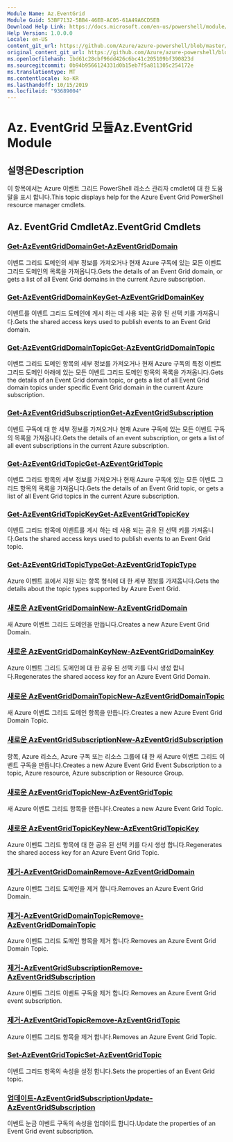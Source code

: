 ```yaml
---
Module Name: Az.EventGrid
Module Guid: 53BF7132-5BB4-46EB-AC05-61A49A6CD5EB
Download Help Link: https://docs.microsoft.com/en-us/powershell/module/az.eventgrid
Help Version: 1.0.0.0
Locale: en-US
content_git_url: https://github.com/Azure/azure-powershell/blob/master/src/EventGrid/EventGrid/help/Az.EventGrid.md
original_content_git_url: https://github.com/Azure/azure-powershell/blob/master/src/EventGrid/EventGrid/help/Az.EventGrid.md
ms.openlocfilehash: 1bd61c28cbf96dd426c6bc41c205109bf390823d
ms.sourcegitcommit: 0b94b9566124331d0b15eb7f5a811305c254172e
ms.translationtype: MT
ms.contentlocale: ko-KR
ms.lasthandoff: 10/15/2019
ms.locfileid: "93689004"
---
```

# <span data-ttu-id="9546d-101">Az. EventGrid 모듈</span><span class="sxs-lookup"><span data-stu-id="9546d-101">Az.EventGrid Module</span></span>
## <span data-ttu-id="9546d-102">설명은</span><span class="sxs-lookup"><span data-stu-id="9546d-102">Description</span></span>
<span data-ttu-id="9546d-103">이 항목에서는 Azure 이벤트 그리드 PowerShell 리소스 관리자 cmdlet에 대 한 도움말을 표시 합니다.</span><span class="sxs-lookup"><span data-stu-id="9546d-103">This topic displays help for the Azure Event Grid PowerShell resource manager cmdlets.</span></span>

## <span data-ttu-id="9546d-104">Az. EventGrid Cmdlet</span><span class="sxs-lookup"><span data-stu-id="9546d-104">Az.EventGrid Cmdlets</span></span>
### [<span data-ttu-id="9546d-105">Get-AzEventGridDomain</span><span class="sxs-lookup"><span data-stu-id="9546d-105">Get-AzEventGridDomain</span></span>](Get-AzEventGridDomain.md)
<span data-ttu-id="9546d-106">이벤트 그리드 도메인의 세부 정보를 가져오거나 현재 Azure 구독에 있는 모든 이벤트 그리드 도메인의 목록을 가져옵니다.</span><span class="sxs-lookup"><span data-stu-id="9546d-106">Gets the details of an Event Grid domain, or gets a list of all Event Grid domains in the current Azure subscription.</span></span>

### [<span data-ttu-id="9546d-107">Get-AzEventGridDomainKey</span><span class="sxs-lookup"><span data-stu-id="9546d-107">Get-AzEventGridDomainKey</span></span>](Get-AzEventGridDomainKey.md)
<span data-ttu-id="9546d-108">이벤트를 이벤트 그리드 도메인에 게시 하는 데 사용 되는 공유 된 선택 키를 가져옵니다.</span><span class="sxs-lookup"><span data-stu-id="9546d-108">Gets the shared access keys used to publish events to an Event Grid domain.</span></span>

### [<span data-ttu-id="9546d-109">Get-AzEventGridDomainTopic</span><span class="sxs-lookup"><span data-stu-id="9546d-109">Get-AzEventGridDomainTopic</span></span>](Get-AzEventGridDomainTopic.md)
<span data-ttu-id="9546d-110">이벤트 그리드 도메인 항목의 세부 정보를 가져오거나 현재 Azure 구독의 특정 이벤트 그리드 도메인 아래에 있는 모든 이벤트 그리드 도메인 항목의 목록을 가져옵니다.</span><span class="sxs-lookup"><span data-stu-id="9546d-110">Gets the details of an Event Grid domain topic, or gets a list of all Event Grid domain topics under specific Event Grid domain in the current Azure subscription.</span></span>

### [<span data-ttu-id="9546d-111">Get-AzEventGridSubscription</span><span class="sxs-lookup"><span data-stu-id="9546d-111">Get-AzEventGridSubscription</span></span>](Get-AzEventGridSubscription.md)
<span data-ttu-id="9546d-112">이벤트 구독에 대 한 세부 정보를 가져오거나 현재 Azure 구독에 있는 모든 이벤트 구독의 목록을 가져옵니다.</span><span class="sxs-lookup"><span data-stu-id="9546d-112">Gets the details of an event subscription, or gets a list of all event subscriptions in the current Azure subscription.</span></span>

### [<span data-ttu-id="9546d-113">Get-AzEventGridTopic</span><span class="sxs-lookup"><span data-stu-id="9546d-113">Get-AzEventGridTopic</span></span>](Get-AzEventGridTopic.md)
<span data-ttu-id="9546d-114">이벤트 그리드 항목의 세부 정보를 가져오거나 현재 Azure 구독에 있는 모든 이벤트 그리드 항목의 목록을 가져옵니다.</span><span class="sxs-lookup"><span data-stu-id="9546d-114">Gets the details of an Event Grid topic, or gets a list of all Event Grid topics in the current Azure subscription.</span></span>

### [<span data-ttu-id="9546d-115">Get-AzEventGridTopicKey</span><span class="sxs-lookup"><span data-stu-id="9546d-115">Get-AzEventGridTopicKey</span></span>](Get-AzEventGridTopicKey.md)
<span data-ttu-id="9546d-116">이벤트 그리드 항목에 이벤트를 게시 하는 데 사용 되는 공유 된 선택 키를 가져옵니다.</span><span class="sxs-lookup"><span data-stu-id="9546d-116">Gets the shared access keys used to publish events to an Event Grid topic.</span></span>

### [<span data-ttu-id="9546d-117">Get-AzEventGridTopicType</span><span class="sxs-lookup"><span data-stu-id="9546d-117">Get-AzEventGridTopicType</span></span>](Get-AzEventGridTopicType.md)
<span data-ttu-id="9546d-118">Azure 이벤트 표에서 지원 되는 항목 형식에 대 한 세부 정보를 가져옵니다.</span><span class="sxs-lookup"><span data-stu-id="9546d-118">Gets the details about the topic types supported by Azure Event Grid.</span></span>

### [<span data-ttu-id="9546d-119">새로운 AzEventGridDomain</span><span class="sxs-lookup"><span data-stu-id="9546d-119">New-AzEventGridDomain</span></span>](New-AzEventGridDomain.md)
<span data-ttu-id="9546d-120">새 Azure 이벤트 그리드 도메인을 만듭니다.</span><span class="sxs-lookup"><span data-stu-id="9546d-120">Creates a new Azure Event Grid Domain.</span></span>

### [<span data-ttu-id="9546d-121">새로운 AzEventGridDomainKey</span><span class="sxs-lookup"><span data-stu-id="9546d-121">New-AzEventGridDomainKey</span></span>](New-AzEventGridDomainKey.md)
<span data-ttu-id="9546d-122">Azure 이벤트 그리드 도메인에 대 한 공유 된 선택 키를 다시 생성 합니다.</span><span class="sxs-lookup"><span data-stu-id="9546d-122">Regenerates the shared access key for an Azure Event Grid Domain.</span></span>

### [<span data-ttu-id="9546d-123">새로운 AzEventGridDomainTopic</span><span class="sxs-lookup"><span data-stu-id="9546d-123">New-AzEventGridDomainTopic</span></span>](New-AzEventGridDomainTopic.md)
<span data-ttu-id="9546d-124">새 Azure 이벤트 그리드 도메인 항목을 만듭니다.</span><span class="sxs-lookup"><span data-stu-id="9546d-124">Creates a new Azure Event Grid Domain Topic.</span></span>

### [<span data-ttu-id="9546d-125">새로운 AzEventGridSubscription</span><span class="sxs-lookup"><span data-stu-id="9546d-125">New-AzEventGridSubscription</span></span>](New-AzEventGridSubscription.md)
<span data-ttu-id="9546d-126">항목, Azure 리소스, Azure 구독 또는 리소스 그룹에 대 한 새 Azure 이벤트 그리드 이벤트 구독을 만듭니다.</span><span class="sxs-lookup"><span data-stu-id="9546d-126">Creates a new Azure Event Grid Event Subscription to a topic, Azure resource, Azure subscription or Resource Group.</span></span>

### [<span data-ttu-id="9546d-127">새로운 AzEventGridTopic</span><span class="sxs-lookup"><span data-stu-id="9546d-127">New-AzEventGridTopic</span></span>](New-AzEventGridTopic.md)
<span data-ttu-id="9546d-128">새 Azure 이벤트 그리드 항목을 만듭니다.</span><span class="sxs-lookup"><span data-stu-id="9546d-128">Creates a new Azure Event Grid Topic.</span></span>

### [<span data-ttu-id="9546d-129">새로운 AzEventGridTopicKey</span><span class="sxs-lookup"><span data-stu-id="9546d-129">New-AzEventGridTopicKey</span></span>](New-AzEventGridTopicKey.md)
<span data-ttu-id="9546d-130">Azure 이벤트 그리드 항목에 대 한 공유 된 선택 키를 다시 생성 합니다.</span><span class="sxs-lookup"><span data-stu-id="9546d-130">Regenerates the shared access key for an Azure Event Grid Topic.</span></span>

### [<span data-ttu-id="9546d-131">제거-AzEventGridDomain</span><span class="sxs-lookup"><span data-stu-id="9546d-131">Remove-AzEventGridDomain</span></span>](Remove-AzEventGridDomain.md)
<span data-ttu-id="9546d-132">Azure 이벤트 그리드 도메인을 제거 합니다.</span><span class="sxs-lookup"><span data-stu-id="9546d-132">Removes an Azure Event Grid Domain.</span></span>

### [<span data-ttu-id="9546d-133">제거-AzEventGridDomainTopic</span><span class="sxs-lookup"><span data-stu-id="9546d-133">Remove-AzEventGridDomainTopic</span></span>](Remove-AzEventGridDomainTopic.md)
<span data-ttu-id="9546d-134">Azure 이벤트 그리드 도메인 항목을 제거 합니다.</span><span class="sxs-lookup"><span data-stu-id="9546d-134">Removes an Azure Event Grid Domain Topic.</span></span>

### [<span data-ttu-id="9546d-135">제거-AzEventGridSubscription</span><span class="sxs-lookup"><span data-stu-id="9546d-135">Remove-AzEventGridSubscription</span></span>](Remove-AzEventGridSubscription.md)
<span data-ttu-id="9546d-136">Azure 이벤트 그리드 이벤트 구독을 제거 합니다.</span><span class="sxs-lookup"><span data-stu-id="9546d-136">Removes an Azure Event Grid event subscription.</span></span>

### [<span data-ttu-id="9546d-137">제거-AzEventGridTopic</span><span class="sxs-lookup"><span data-stu-id="9546d-137">Remove-AzEventGridTopic</span></span>](Remove-AzEventGridTopic.md)
<span data-ttu-id="9546d-138">Azure 이벤트 그리드 항목을 제거 합니다.</span><span class="sxs-lookup"><span data-stu-id="9546d-138">Removes an Azure Event Grid Topic.</span></span>

### [<span data-ttu-id="9546d-139">Set-AzEventGridTopic</span><span class="sxs-lookup"><span data-stu-id="9546d-139">Set-AzEventGridTopic</span></span>](Set-AzEventGridTopic.md)
<span data-ttu-id="9546d-140">이벤트 그리드 항목의 속성을 설정 합니다.</span><span class="sxs-lookup"><span data-stu-id="9546d-140">Sets the properties of an Event Grid topic.</span></span>

### [<span data-ttu-id="9546d-141">업데이트-AzEventGridSubscription</span><span class="sxs-lookup"><span data-stu-id="9546d-141">Update-AzEventGridSubscription</span></span>](Update-AzEventGridSubscription.md)
<span data-ttu-id="9546d-142">이벤트 눈금 이벤트 구독의 속성을 업데이트 합니다.</span><span class="sxs-lookup"><span data-stu-id="9546d-142">Update the properties of an Event Grid event subscription.</span></span>

